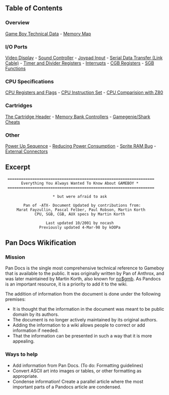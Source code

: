 Table of Contents
-----------------

### Overview

[Game Boy Technical Data](Game_Boy_Technical_Data "wikilink") - [Memory
Map](Memory_Map "wikilink")

### I/O Ports

[Video Display](Video_Display "wikilink") - [Sound
Controller](Sound_Controller "wikilink") - [Joypad
Input](Joypad_Input "wikilink") - [Serial Data Transfer (Link
Cable)](Serial_Data_Transfer_(Link_Cable) "wikilink") - [Timer and
Divider Registers](Timer_and_Divider_Registers "wikilink") -
[Interrupts](Interrupts "wikilink") - [CGB
Registers](CGB_Registers "wikilink") - [SGB
Functions](SGB_Functions "wikilink")

### CPU Specifications

[CPU Registers and Flags](CPU_Registers_and_Flags "wikilink") - [CPU
Instruction Set](CPU_Instruction_Set "wikilink") - [CPU Comparision with
Z80](CPU_Comparision_with_Z80 "wikilink")

### Cartridges

[The Cartridge Header](The_Cartridge_Header "wikilink") - [Memory Bank
Controllers](Memory_Bank_Controllers "wikilink") - [Gamegenie/Shark
Cheats](Gamegenie/Shark_Cheats "wikilink")

### Other

[Power Up Sequence](Power_Up_Sequence "wikilink") - [Reducing Power
Consumption](Reducing_Power_Consumption "wikilink") - [Sprite RAM
Bug](Sprite_RAM_Bug "wikilink") - [External
Connectors](External_Connectors "wikilink")

Excerpt
-------

     =================================================================
           Everything You Always Wanted To Know About GAMEBOY *
     =================================================================

                         * but were afraid to ask

            Pan of -ATX- Document Updated by contributions from:
         Marat Fayzullin, Pascal Felber, Paul Robson, Martin Korth
                 CPU, SGB, CGB, AUX specs by Martin Korth

                      Last updated 10/2001 by nocash
                   Previously updated 4-Mar-98 by kOOPa

Pan Docs Wikification
---------------------

### Mission

Pan Docs is the single most comprehensive technical reference to Gameboy
that is available to the public. It was originally written by Pan of
Anthrox, and was later maintained by Martin Korth, also known for
[no\$gmb](no$gmb "wikilink"). As Pandocs is an important resource, it is
a priority to add it to the wiki.

The addition of information from the document is done under the
following premises:

-   It is thought that the information in the document was meant to be
    public domain by its authors.
-   The document is no longer actively maintained by its original
    authors.
-   Adding the information to a wiki allows people to correct or add
    information if needed.
-   That the information can be presented in such a way that it is more
    appealing.

### Ways to help

-   Add information from Pan Docs. (To do: Formatting guidelines)
-   Convert ASCII art into images or tables, or other formatting as
    appropriate.
-   Condense information! Create a parallel article where the most
    important parts of a Pandocs article are condensed.

